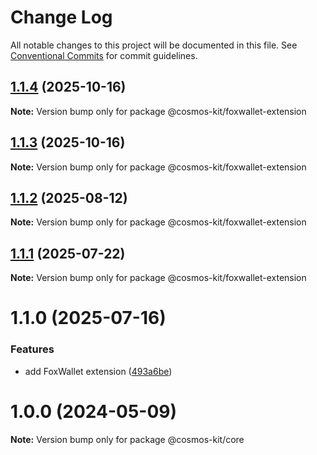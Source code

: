 # Change Log

All notable changes to this project will be documented in this file.
See [Conventional Commits](https://conventionalcommits.org) for commit guidelines.

## [1.1.4](https://github.com/cosmology-tech/cosmos-kit/compare/@cosmos-kit/foxwallet-extension@1.1.3...@cosmos-kit/foxwallet-extension@1.1.4) (2025-10-16)

**Note:** Version bump only for package @cosmos-kit/foxwallet-extension





## [1.1.3](https://github.com/cosmology-tech/cosmos-kit/compare/@cosmos-kit/foxwallet-extension@1.1.2...@cosmos-kit/foxwallet-extension@1.1.3) (2025-10-16)

**Note:** Version bump only for package @cosmos-kit/foxwallet-extension





## [1.1.2](https://github.com/cosmology-tech/cosmos-kit/compare/@cosmos-kit/foxwallet-extension@1.1.1...@cosmos-kit/foxwallet-extension@1.1.2) (2025-08-12)

**Note:** Version bump only for package @cosmos-kit/foxwallet-extension





## [1.1.1](https://github.com/cosmology-tech/cosmos-kit/compare/@cosmos-kit/foxwallet-extension@1.1.0...@cosmos-kit/foxwallet-extension@1.1.1) (2025-07-22)

**Note:** Version bump only for package @cosmos-kit/foxwallet-extension





# 1.1.0 (2025-07-16)


### Features

* add FoxWallet extension ([493a6be](https://github.com/cosmology-tech/cosmos-kit/commit/493a6bed6fc057fca233c6311882cb5ce1cd3f45))





# 1.0.0 (2024-05-09)

**Note:** Version bump only for package @cosmos-kit/core

